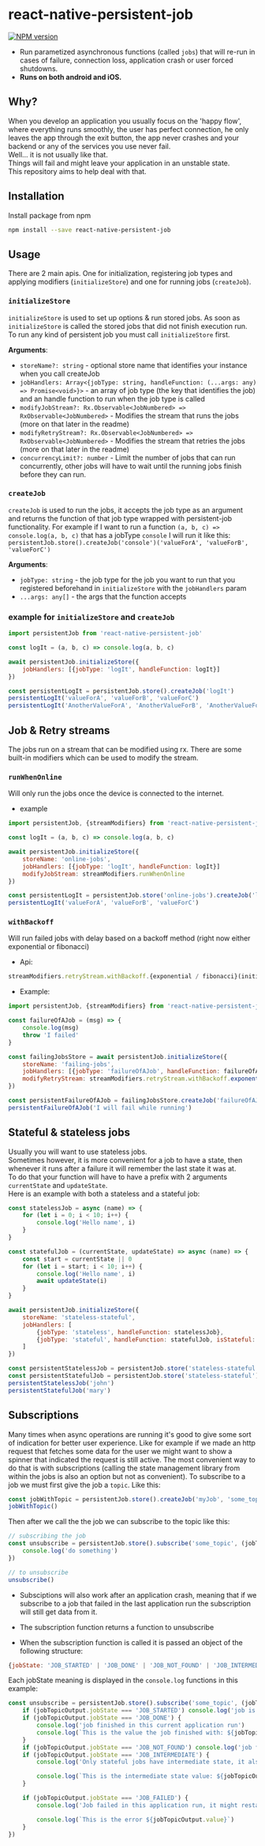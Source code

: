 # react-native-persistent-job 
  
[![NPM version](https://img.shields.io/npm/v/react-native-persistent-job.svg)](https://www.npmjs.com/package/react-native-persistent-job)
  
* Run parametized asynchronous functions (called `jobs`) that will re-run in cases of failure, connection loss, application crash or user forced shutdowns.  
* <b>Runs on both android and iOS.</b>  

## Why?

When you develop an application you usually focus on the 'happy flow', where everything runs smoothly, the user has perfect connection, he only leaves the app through the exit button, the app never crashes and your backend or any of the services you use never fail.   
Well... it is not usually like that.   
Things will fail and might leave your application in an unstable state.  
This repository aims to help deal with that. 

## Installation

Install package from npm

```sh
npm install --save react-native-persistent-job
```


## Usage

There are 2 main apis. One for initialization, registering job types and applying modifiers (`initializeStore`) and one for running jobs (`createJob`).

### `initializeStore`
`initializeStore` is used to set up options & run stored jobs.
As soon as `initializeStore` is called the stored jobs that did not finish execution run.  
To run any kind of persistent job you must call `initializeStore` first.  
  
<b>Arguments</b>:  
* `storeName?: string` - optional store name that identifies your instance when you call createJob
* `jobHandlers: Array<{jobType: string, handleFunction: (...args: any) => Promise<void>}>` - an array of job type (the key that identifies the job) and an handle function to run when the job type is called
* `modifyJobStream?: Rx.Observable<JobNumbered> => RxObservable<JobNumbered>` - Modifies the stream that runs the jobs (more on that later in the readme)
* `modifyRetryStream?: Rx.Observable<JobNumbered> => RxObservable<JobNumbered>` - Modifies the stream that retries the jobs (more on that later in the readme)
* `concurrencyLimit?: number` - Limit the number of jobs that can run concurrently, other jobs will have to wait until the running jobs finish before they can run.

### `createJob`
`createJob` is used to run the jobs, it accepts the job type as an argument and returns the function of that job type wrapped with persistent-job functionality.
For example if I want to run a function `(a, b, c) => console.log(a, b, c)` that has a jobType `console` I will run it like this: `persistentJob.store().createJob('console')('valueForA', 'valueForB', 'valueForC')`    
  
<b>Arguments</b>:   
* `jobType: string` - the job type for the job you want to run that you registered beforehand in `initializeStore` with the `jobHandlers` param
* `...args: any[]` - the args that the function accepts

### example for `initializeStore` and `createJob`

```js
import persistentJob from 'react-native-persistent-job'

const logIt = (a, b, c) => console.log(a, b, c)

await persistentJob.initializeStore({
	jobHandlers: [{jobType: 'logIt', handleFunction: logIt}]
})

const persistentLogIt = persistentJob.store().createJob('logIt')
persistentLogIt('valueForA', 'valueForB', 'valueForC')
persistentLogIt('AnotherValueForA', 'AnotherValueForB', 'AnotherValueForC')
```

## Job & Retry streams
The jobs run on a stream that can be modified using rx. There are some built-in modifiers which can be used to modify the stream.

### `runWhenOnline`
Will only run the jobs once the device is connected to the internet.

* example
```js
import persistentJob, {streamModifiers} from 'react-native-persistent-job'

const logIt = (a, b, c) => console.log(a, b, c)

await persistentJob.initializeStore({
	storeName: 'online-jobs',
	jobHandlers: [{jobType: 'logIt', handleFunction: logIt}]
	modifyJobStream: streamModifiers.runWhenOnline
})

const persistentLogIt = persistentJob.store('online-jobs').createJob('logIt')
persistentLogIt('valueForA', 'valueForB', 'valueForC')
```

### `withBackoff`
Will run failed jobs with delay based on a backoff method (right now either exponential or fibonacci)

* Api:
```js
streamModifiers.retryStream.withBackoff.{exponential / fibonacci}(initialWaitTime: number, maxWaitTime?: number)
```

* Example:

```js
import persistentJob, {streamModifiers} from 'react-native-persistent-job' 

const failureOfAJob = (msg) => {
	console.log(msg)
	throw 'I failed'
}

const failingJobsStore = await persistentJob.initializeStore({
	storeName: 'failing-jobs',
	jobHandlers: [{jobType: 'failureOfAJob', handleFunction: failureOfAJob}]
	modifyRetryStream: streamModifiers.retryStream.withBackoff.exponential(10, 50)
})

const persistentFailureOfAJob = failingJobsStore.createJob('failureOfAJob') 
persistentFailureOfAJob('I will fail while running')
```

## Stateful & stateless jobs
Usually you will want to use stateless jobs.  
Sometimes however, it is more convenient for a job to have a state, then whenever it runs after a failure it will remember the last state it was at.  
To do that your function will have to have a prefix with 2 arguments `currentState` and `updateState`.  
Here is an example with both a stateless and a stateful job:
```js
const statelessJob = async (name) => {
	for (let i = 0; i < 10; i++) {
		console.log('Hello name', i)
	}
}

const statefulJob = (currentState, updateState) => async (name) => {
	const start = currentState || 0
	for (let i = start; i < 10; i++) {
		console.log('Hello name', i)
		await updateState(i)
	}
}

await persistentJob.initializeStore({
	storeName: 'stateless-stateful',
	jobHandlers: [
		{jobType: 'stateless', handleFunction: statelessJob},
		{jobType: 'stateful', handleFunction: statefulJob, isStateful: true}
	]
})

const persistentStatelessJob = persistentJob.store('stateless-stateful').createJob('stateless')
const persistentStatefulJob = persistentJob.store('stateless-stateful').createJob('stateful')
persistentStatelessJob('john')
persistentStatefulJob('mary')
```

## Subscriptions 
Many times when async operations are running it's good to give some sort of indication for better user experience.
Like for example if we made an http request that fetches some data for the user we might want to show a spinner that indicated the request is still active.
The most convenient way to do that is with subscriptions (calling the state management library from within the jobs is also an option but not as convenient).
To subscribe to a job we must first give the job a `topic`. Like this: 
```js
const jobWithTopic = persistentJob.store().createJob('myJob', 'some_topic')
jobWithTopic()
```

Then after we call the the job we can subscribe to the topic like this:
```js
// subscribing the job
const unsubscribe = persistentJob.store().subscribe('some_topic', (jobTopicOutput) => {
	console.log('do something')
})

// to unsubscribe
unsubscribe()
```

* Subsciptions will also work after an application crash, meaning that if we subscribe to a job that failed in the last application run the subscription will still get data from it.

* The subscription function returns a function to unsubscribe

* When the subscription function is called it is passed an object of the following structure: 
```js
{jobState: 'JOB_STARTED' | 'JOB_DONE' | 'JOB_NOT_FOUND' | 'JOB_INTERMEDIATE' | 'JOB_FAILED', value?: any}
```
Each jobState meaning is displayed in the `console.log` functions in this example:

```js 
const unsubscribe = persistentJob.store().subscribe('some_topic', (jobTopicOutput) => {
	if (jobTopicOutput.jobState === 'JOB_STARTED') console.log('job is just starting')
	if (jobTopicOutput.jobState === 'JOB_DONE') {
		console.log('job finished in this current application run')
		console.log(`This is the value the job finished with: ${jobTopicOutput.value}`)
	} 
	if (jobTopicOutput.jobState === 'JOB_NOT_FOUND') console.log('job finished in some other application run or was never started')
	if (jobTopicOutput.jobState === 'JOB_INTERMEDIATE') {
		console.log('Only stateful jobs have intermediate state, it also has a value which is the current state of the stateful job')

		console.log(`This is the intermediate state value: ${jobTopicOutput.value}`)
	}

	if (jobTopicOutput.jobState === 'JOB_FAILED') {
		console.log('Job failed in this application run, it might restart soon though')

		console.log(`This is the error ${jobTopicOutput.value}`)		
	} 
})
```


